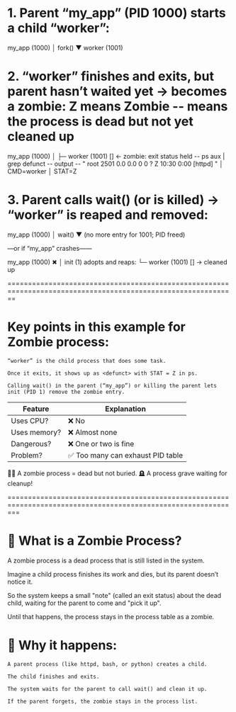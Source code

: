# 1. Parent “my_app” (PID 1000) starts a child “worker”:

   my_app (1000)
       │ fork()
       ▼
   worker (1001)

# 2. “worker” finishes and exits, but parent hasn’t waited yet → becomes a zombie: Z means Zombie -- <defunct> means the process is dead but not yet cleaned up

   my_app (1000)
       │
       ├─ worker (1001) [<defunct>]   ← zombie: exit status held -- ps aux | grep defunct -- output -- " root     2501  0.0  0.0  0     0 ?     Z    10:30   0:00 [httpd] <defunct> " 
       │         CMD=worker
       │         STAT=Z

# 3. Parent calls wait() (or is killed) → “worker” is reaped and removed:

   my_app (1000)
       │ wait()
       ▼
   (no more entry for 1001; PID freed)

—or if “my_app” crashes——

   my_app (1000) ✖
       │
   init (1) adopts and reaps:
       └─ worker (1001) [<defunct>] → cleaned up

==============================================================================================================

# Key points in this example for Zombie process:

    “worker” is the child process that does some task.

    Once it exits, it shows up as <defunct> with STAT = Z in ps.

    Calling wait() in the parent (“my_app”) or killing the parent lets init (PID 1) remove the zombie entry.

| Feature      | Explanation                      |
| ------------ | -------------------------------- |
| Uses CPU?    | ❌ No                             |
| Uses memory? | ❌ Almost none                    |
| Dangerous?   | ❌ One or two is fine             |
| Problem?     | ✅ Too many can exhaust PID table |

🧟‍♂️ A zombie process = dead but not buried.
🪦 A process grave waiting for cleanup!

===============================================================================================================

# 🧟 What is a Zombie Process?

A zombie process is a dead process that is still listed in the system.

Imagine a child process finishes its work and dies, but its parent doesn’t notice it.

So the system keeps a small "note" (called an exit status) about the dead child, waiting for the parent to come and "pick it up".

Until that happens, the process stays in the process table as a zombie.


# 🧠 Why it happens:

    A parent process (like httpd, bash, or python) creates a child.

    The child finishes and exits.

    The system waits for the parent to call wait() and clean it up.

    If the parent forgets, the zombie stays in the process list.
